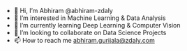 - 👋 Hi, I’m Abhiram @abhiram-zdaly
- 👀 I’m interested in Machine Learning & Data Analysis
- 🌱 I’m currently learning Deep Learning & Computer Vision
- 💞️ I’m looking to collaborate on Data Science Projects
- 📫 How to reach me abhiram.gurijala@zdaly.com

<!---
abhiram-zdaly/abhiram-zdaly is a ✨ special ✨ repository because its `README.md` (this file) appears on your GitHub profile.
You can click the Preview link to take a look at your changes.
--->
